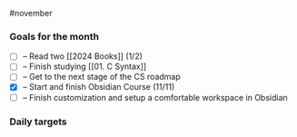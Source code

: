 #november
### Goals for the month

- [ ] – Read two [[2024 Books]] (1/2)
- [ ] – Finish studying [[01. C Syntax]]
- [ ] – Get to the next stage of the CS roadmap
- [x] – Start and finish Obsidian Course (11/11)
- [ ] – Finish customization and setup a comfortable workspace in Obsidian

### Daily targets

